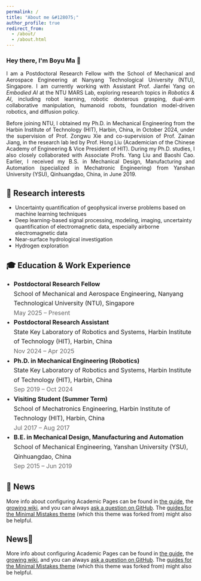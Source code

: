 ```yaml
---
permalink: /
title: "About me &#128075;"
author_profile: true
redirect_from: 
  - /about/
  - /about.html
---
```



<h3>Hey there, I'm Boyu Ma 🌟</h3>
<p align = "justify"> 
  I am a Postdoctoral Research Fellow with the School of Mechanical and Aerospace Engineering at Nanyang Technological University (NTU), Singapore. I am currently working with Assistant Prof. <a href="https://marsyang.site/" target="_blank" rel="noopener noreferrer" style="text-decoration: none;">Jianfei Yang</a> on <em>Embodied AI</em> at the <a href="https://marslab.tech/" target="_blank" rel="noopener noreferrer" style="text-decoration: none;">NTU MARS Lab</a>, exploring research topics in <em>Robotics & AI</em>, including robot learning, robotic dexterous grasping, dual-arm collaborative manipulation, humanoid robots, foundation model-driven robotics, and diffusion policy.
</p> 
<p align = "justify"> 
Before joining NTU, I obtained my Ph.D. in Mechanical Engineering from the Harbin Institute of Technology (HIT), Harbin, China, in October 2024, under the supervision of Prof. <a href="https://homepage.hit.edu.cn/xiezongwu?lang=zh" target="_blank" rel="noopener noreferrer" style="text-decoration: none;">Zongwu Xie</a> and co-supervision of Prof. <a href="https://homepage.hit.edu.cn/jiangzainan?lang=zh" target="_blank" rel="noopener noreferrer" style="text-decoration: none;">Zainan Jiang</a>, in the research lab led by Prof. <a href="https://homepage.hit.edu.cn/liuhong?lang=zh" target="_blank" rel="noopener noreferrer" style="text-decoration: none;">Hong Liu</a> (Academician of the Chinese Academy of Engineering & Vice President of HIT). During my Ph.D. studies, I also closely collaborated with Associate Profs. <a href="https://homepage.hit.edu.cn/liuyanghit?lang=zh" target="_blank" rel="noopener noreferrer" style="text-decoration: none;">Yang Liu</a> and <a href="https://homepage.hit.edu.cn/caobaoshi?lang=zh" target="_blank" rel="noopener noreferrer" style="text-decoration: none;">Baoshi Cao</a>. Earlier, I received my B.S. in Mechanical Design, Manufacturing and Automation (specialized in Mechatronic Engineering) from Yanshan University (YSU), Qinhuangdao, China, in June 2019.
</p>


🤖 Research interests
------
<ul>
<li>Uncertainty quantification of geophysical inverse problems based on machine learning techniques</li>
<li>Deep learning-based signal processing, modeling, imaging, uncertainty quantification of electromagnetic data, especially airborne electromagnetic data</li>
<li>Near-surface hydrological investigation</li>
<li>Hydrogen exploration</li>
</ul>


🎓 Education & Work Experience
------
<ul style="list-style: disc; padding-left: 20px; font-size: 16px; line-height: 1.6;">
  <li>
    <strong>Postdoctoral Research Fellow</strong><br>
    School of Mechanical and Aerospace Engineering, Nanyang Technological University (NTU), Singapore<br>
    <span style="color: #666;">May 2025 – Present</span>
  </li>
  <li>
    <strong>Postdoctoral Research Assistant</strong><br>
    State Key Laboratory of Robotics and Systems, Harbin Institute of Technology (HIT), Harbin, China<br>
    <span style="color: #666;">Nov 2024 – Apr 2025</span>
  </li>
  <li>
    <strong>Ph.D. in Mechanical Engineering (Robotics)</strong><br>
    State Key Laboratory of Robotics and Systems, Harbin Institute of Technology (HIT), Harbin, China<br>
    <span style="color: #666;">Sep 2019 – Oct 2024</span>
  </li>
  <li>
    <strong>Visiting Student (Summer Term)</strong><br>
    School of Mechatronics Engineering, Harbin Institute of Technology (HIT), Harbin, China<br>
    <span style="color: #666;">Jul 2017 – Aug 2017</span>
  </li>
  <li>
    <strong>B.E. in Mechanical Design, Manufacturing and Automation</strong><br>
    School of Mechanical Engineering, Yanshan University (YSU), Qinhuangdao, China<br>
    <span style="color: #666;">Sep 2015 – Jun 2019</span>
  </li>
</ul>

📣 News
------
<p>More info about configuring Academic Pages can be found in <a href="https://academicpages.github.io/markdown/">the guide</a>, the <a href="https://github.com/academicpages/academicpages.github.io/wiki">growing wiki</a>, and you can always <a href="https://github.com/academicpages/academicpages.github.io/discussions">ask a question on GitHub</a>. The <a href="https://mmistakes.github.io/minimal-mistakes/docs/configuration/">guides for the Minimal Mistakes theme</a> (which this theme was forked from) might also be helpful.</p>




News📣
------
More info about configuring Academic Pages can be found in [the guide](https://academicpages.github.io/markdown/), the [growing wiki](https://github.com/academicpages/academicpages.github.io/wiki), and you can always [ask a question on GitHub](https://github.com/academicpages/academicpages.github.io/discussions). The [guides for the Minimal Mistakes theme](https://mmistakes.github.io/minimal-mistakes/docs/configuration/) (which this theme was forked from) might also be helpful.
